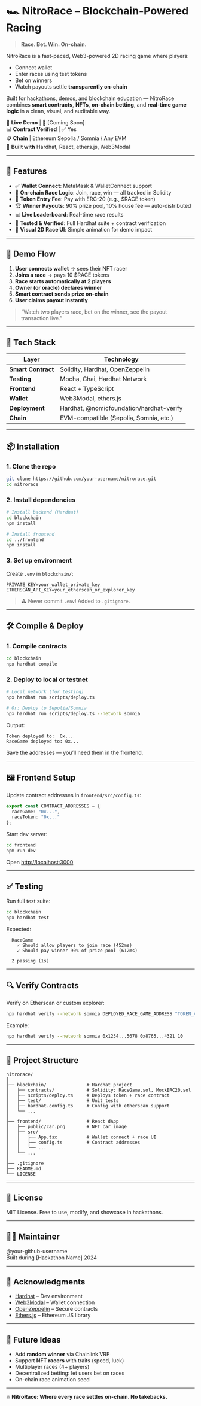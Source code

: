 # 🏎️ NitroRace – Blockchain-Powered Racing 

> **Race. Bet. Win. On-chain.**

NitroRace is a fast-paced, Web3-powered 2D racing game where players:
- Connect wallet
- Enter races using test tokens
- Bet on winners
- Watch payouts settle **transparently on-chain**

Built for hackathons, demos, and blockchain education — NitroRace combines **smart contracts**, **NFTs**, **on-chain betting**, and **real-time game logic** in a clean, visual, and auditable way.

🏁 **Live Demo** | 🔗 [Coming Soon]  
📊 **Contract Verified** | ✅ Yes  
🪙 **Chain** | Ethereum Sepolia / Somnia / Any EVM  
🔧 **Built with** Hardhat, React, ethers.js, Web3Modal

---

## 🎯 Features

- ✅ **Wallet Connect**: MetaMask & WalletConnect support
- 🏅 **On-chain Race Logic**: Join, race, win — all tracked in Solidity
- 💸 **Token Entry Fee**: Pay with ERC-20 (e.g., $RACE token)
- 🏆 **Winner Payouts**: 90% prize pool, 10% house fee — auto-distributed
- 📊 **Live Leaderboard**: Real-time race results
- 🧪 **Tested & Verified**: Full Hardhat suite + contract verification
- 🎨 **Visual 2D Race UI**: Simple animation for demo impact

---

## 🚀 Demo Flow

1. **User connects wallet** → sees their NFT racer
2. **Joins a race** → pays 10 $RACE tokens
3. **Race starts automatically at 2 players**
4. **Owner (or oracle) declares winner**
5. **Smart contract sends prize on-chain**
6. **User claims payout instantly**

> “Watch two players race, bet on the winner, see the payout transaction live.”

---

## 🧰 Tech Stack

| Layer       | Technology |
|------------|------------|
| **Smart Contract** | Solidity, Hardhat, OpenZeppelin |
| **Testing**        | Mocha, Chai, Hardhat Network |
| **Frontend**       | React + TypeScript |
| **Wallet**         | Web3Modal, ethers.js |
| **Deployment**     | Hardhat, @nomicfoundation/hardhat-verify |
| **Chain**          | EVM-compatible (Sepolia, Somnia, etc.) |

---

## 📦 Installation

### 1. Clone the repo
```bash
git clone https://github.com/your-username/nitrorace.git
cd nitrorace
```

### 2. Install dependencies
```bash
# Install backend (Hardhat)
cd blockchain
npm install

# Install frontend
cd ../frontend
npm install
```

### 3. Set up environment
Create `.env` in `blockchain/`:
```env
PRIVATE_KEY=your_wallet_private_key
ETHERSCAN_API_KEY=your_etherscan_or_explorer_key
```

> ⚠️ Never commit `.env`! Added to `.gitignore`.

---

## 🛠️ Compile & Deploy

### 1. Compile contracts
```bash
cd blockchain
npx hardhat compile
```

### 2. Deploy to local or testnet
```bash
# Local network (for testing)
npx hardhat run scripts/deploy.ts

# Or: Deploy to Sepolia/Somnia
npx hardhat run scripts/deploy.ts --network somnia
```

Output:
```
Token deployed to:  0x...
RaceGame deployed to: 0x...
```

Save the addresses — you’ll need them in the frontend.

---

## 🖼️ Frontend Setup

Update contract addresses in `frontend/src/config.ts`:
```ts
export const CONTRACT_ADDRESSES = {
  raceGame: "0x...",
  raceToken: "0x..."
};
```

Start dev server:
```bash
cd frontend
npm run dev
```

Open [http://localhost:3000](http://localhost:3000)

---

## ✅ Testing

Run full test suite:
```bash
cd blockchain
npx hardhat test
```

Expected:
```
  RaceGame
    ✓ Should allow players to join race (452ms)
    ✓ Should pay winner 90% of prize pool (612ms)

  2 passing (1s)
```

---

## 🔍 Verify Contracts

Verify on Etherscan or custom explorer:
```bash
npx hardhat verify --network somnia DEPLOYED_RACE_GAME_ADDRESS "TOKEN_ADDRESS" 10
```

Example:
```bash
npx hardhat verify --network somnia 0x1234...5678 0x8765...4321 10
```

---

## 🏁 Project Structure

```
nitrorace/
│
├── blockchain/               # Hardhat project
│   ├── contracts/            # Solidity: RaceGame.sol, MockERC20.sol
│   ├── scripts/deploy.ts     # Deploys token + race contract
│   ├── test/                 # Unit tests
│   ├── hardhat.config.ts     # Config with etherscan support
│   └── ...
│
├── frontend/                 # React dApp
│   ├── public/car.png        # NFT car image
│   ├── src/
│   │   ├── App.tsx           # Wallet connect + race UI
│   │   ├── config.ts         # Contract addresses
│   │   └── ...
│   └── ...
│
├── .gitignore
├── README.md
└── LICENSE
```

---

## 📜 License

MIT License. Free to use, modify, and showcase in hackathons.

---

## 🧑‍🚀 Maintainer

@your-github-username  
Built during [Hackathon Name] 2024

---

## 🙌 Acknowledgments

- [Hardhat](https://hardhat.org) – Dev environment  
- [Web3Modal](https://web3modal.com) – Wallet connection  
- [OpenZeppelin](https://openzeppelin.com) – Secure contracts  
- [Ethers.js](https://docs.ethers.org) – Ethereum JS library  

---

## 🚀 Future Ideas

- Add **random winner** via Chainlink VRF  
- Support **NFT racers** with traits (speed, luck)  
- Multiplayer races (4+ players)  
- Decentralized betting: let users bet on races  
- On-chain race animation seed

---

🔥 **NitroRace: Where every race settles on-chain. No takebacks.**



